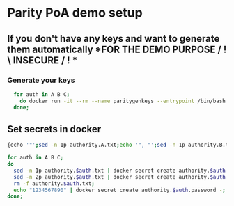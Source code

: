 # Parity PoA demo setup

## If you don't have any keys and want to generate them automatically \*FOR THE DEMO PURPOSE / ! \ INSECURE / ! \*

### Generate your keys

```bash
  for auth in A B C;
    do docker run -it --rm --name paritygenkeys --entrypoint /bin/bash parity/parity:v2.2.1 -c "parity account new --password <(echo '1234567890') && cat ~/.local/share/io.parity.ethereum/keys/ethereum/*" > authority.$auth.txt;
  done;
```

## Set secrets in docker

```bash
{echo '"';sed -n 1p authority.A.txt;echo '", "';sed -n 1p authority.B.txt;echo '", "';sed -n 1p authority.C.txt;echo '"';} | tr -d '\r\n' | docker secret create validatorsInitSet -;

for auth in A B C;
do
  sed -n 1p authority.$auth.txt | docker secret create authority.$auth.address -;
  sed -n 2p authority.$auth.txt | docker secret create authority.$auth.priv.json -;
  rm -f authority.$auth.txt;
  echo "1234567890" | docker secret create authority.$auth.password -;
done;
```
